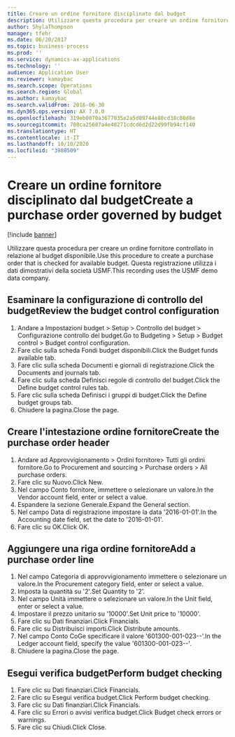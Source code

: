 ```yaml
---
title: Creare un ordine fornitore disciplinato dal budget
description: Utilizzare questa procedura per creare un ordine fornitore controllato in relazione al budget disponibile.
author: ShylaThompson
manager: tfehr
ms.date: 06/20/2017
ms.topic: business-process
ms.prod: ''
ms.service: dynamics-ax-applications
ms.technology: ''
audience: Application User
ms.reviewer: kamaybac
ms.search.scope: Operations
ms.search.region: Global
ms.author: kamaybac
ms.search.validFrom: 2016-06-30
ms.dyn365.ops.version: AX 7.0.0
ms.openlocfilehash: 319eb0070a3677035e2a5d89744e80cd38c08d8e
ms.sourcegitcommit: 708ca25687a4e48271cdcd6d2d22d99fb94cf140
ms.translationtype: HT
ms.contentlocale: it-IT
ms.lasthandoff: 10/10/2020
ms.locfileid: "3980509"
---
```

# <a name="create-a-purchase-order-governed-by-budget"></a><span data-ttu-id="e48c8-103">Creare un ordine fornitore disciplinato dal budget</span><span class="sxs-lookup"><span data-stu-id="e48c8-103">Create a purchase order governed by budget</span></span>

[!include [banner](../../includes/banner.md)]

<span data-ttu-id="e48c8-104">Utilizzare questa procedura per creare un ordine fornitore controllato in relazione al budget disponibile.</span><span class="sxs-lookup"><span data-stu-id="e48c8-104">Use this procedure to create a purchase order that is checked for available budget.</span></span> <span data-ttu-id="e48c8-105">Questa registrazione utilizza i dati dimostrativi della società USMF.</span><span class="sxs-lookup"><span data-stu-id="e48c8-105">This recording uses the USMF demo data company.</span></span>


## <a name="review-the-budget-control-configuration"></a><span data-ttu-id="e48c8-106">Esaminare la configurazione di controllo del budget</span><span class="sxs-lookup"><span data-stu-id="e48c8-106">Review the budget control configuration</span></span>
1. <span data-ttu-id="e48c8-107">Andare a Impostazioni budget > Setup > Controllo del budget > Configurazione controllo del budget.</span><span class="sxs-lookup"><span data-stu-id="e48c8-107">Go to Budgeting > Setup > Budget control > Budget control configuration.</span></span>
2. <span data-ttu-id="e48c8-108">Fare clic sulla scheda Fondi budget disponibili.</span><span class="sxs-lookup"><span data-stu-id="e48c8-108">Click the Budget funds available tab.</span></span>
3. <span data-ttu-id="e48c8-109">Fare clic sulla scheda Documenti e giornali di registrazione.</span><span class="sxs-lookup"><span data-stu-id="e48c8-109">Click the Documents and journals tab.</span></span>
4. <span data-ttu-id="e48c8-110">Fare clic sulla scheda Definisci regole di controllo del budget.</span><span class="sxs-lookup"><span data-stu-id="e48c8-110">Click the Define budget control rules tab.</span></span>
5. <span data-ttu-id="e48c8-111">Fare clic sulla scheda Definisci i gruppi di budget.</span><span class="sxs-lookup"><span data-stu-id="e48c8-111">Click the Define budget groups tab.</span></span>
6. <span data-ttu-id="e48c8-112">Chiudere la pagina.</span><span class="sxs-lookup"><span data-stu-id="e48c8-112">Close the page.</span></span>

## <a name="create-the-purchase-order-header"></a><span data-ttu-id="e48c8-113">Creare l'intestazione ordine fornitore</span><span class="sxs-lookup"><span data-stu-id="e48c8-113">Create the purchase order header</span></span>
1. <span data-ttu-id="e48c8-114">Andare ad Approvvigionamento > Ordini fornitore> Tutti gli ordini fornitore.</span><span class="sxs-lookup"><span data-stu-id="e48c8-114">Go to Procurement and sourcing > Purchase orders > All purchase orders.</span></span>
2. <span data-ttu-id="e48c8-115">Fare clic su Nuovo.</span><span class="sxs-lookup"><span data-stu-id="e48c8-115">Click New.</span></span>
3. <span data-ttu-id="e48c8-116">Nel campo Conto fornitore, immettere o selezionare un valore.</span><span class="sxs-lookup"><span data-stu-id="e48c8-116">In the Vendor account field, enter or select a value.</span></span>
4. <span data-ttu-id="e48c8-117">Espandere la sezione Generale.</span><span class="sxs-lookup"><span data-stu-id="e48c8-117">Expand the General section.</span></span>
5. <span data-ttu-id="e48c8-118">Nel campo Data di registrazione impostare la data '2016-01-01'.</span><span class="sxs-lookup"><span data-stu-id="e48c8-118">In the Accounting date field, set the date to '2016-01-01'.</span></span>
6. <span data-ttu-id="e48c8-119">Fare clic su OK.</span><span class="sxs-lookup"><span data-stu-id="e48c8-119">Click OK.</span></span>

## <a name="add-a-purchase-order-line"></a><span data-ttu-id="e48c8-120">Aggiungere una riga ordine fornitore</span><span class="sxs-lookup"><span data-stu-id="e48c8-120">Add a purchase order line</span></span>
1. <span data-ttu-id="e48c8-121">Nel campo Categoria di approvvigionamento immettere o selezionare un valore.</span><span class="sxs-lookup"><span data-stu-id="e48c8-121">In the Procurement category field, enter or select a value.</span></span>
2. <span data-ttu-id="e48c8-122">Imposta la quantità su '2'.</span><span class="sxs-lookup"><span data-stu-id="e48c8-122">Set Quantity to '2'.</span></span>
3. <span data-ttu-id="e48c8-123">Nel campo Unità immettere o selezionare un valore.</span><span class="sxs-lookup"><span data-stu-id="e48c8-123">In the Unit field, enter or select a value.</span></span>
4. <span data-ttu-id="e48c8-124">Impostare il prezzo unitario su '10000'.</span><span class="sxs-lookup"><span data-stu-id="e48c8-124">Set Unit price to '10000'.</span></span>
5. <span data-ttu-id="e48c8-125">Fare clic su Dati finanziari.</span><span class="sxs-lookup"><span data-stu-id="e48c8-125">Click Financials.</span></span>
6. <span data-ttu-id="e48c8-126">Fare clic su Distribuisci importi.</span><span class="sxs-lookup"><span data-stu-id="e48c8-126">Click Distribute amounts.</span></span>
7. <span data-ttu-id="e48c8-127">Nel campo Conto CoGe specificare il valore '601300-001-023--'.</span><span class="sxs-lookup"><span data-stu-id="e48c8-127">In the Ledger account field, specify the value '601300-001-023--'.</span></span>
8. <span data-ttu-id="e48c8-128">Chiudere la pagina.</span><span class="sxs-lookup"><span data-stu-id="e48c8-128">Close the page.</span></span>

## <a name="perform-budget-checking"></a><span data-ttu-id="e48c8-129">Esegui verifica budget</span><span class="sxs-lookup"><span data-stu-id="e48c8-129">Perform budget checking</span></span>
1. <span data-ttu-id="e48c8-130">Fare clic su Dati finanziari.</span><span class="sxs-lookup"><span data-stu-id="e48c8-130">Click Financials.</span></span>
2. <span data-ttu-id="e48c8-131">Fare clic su Esegui verifica budget.</span><span class="sxs-lookup"><span data-stu-id="e48c8-131">Click Perform budget checking.</span></span>
3. <span data-ttu-id="e48c8-132">Fare clic su Dati finanziari.</span><span class="sxs-lookup"><span data-stu-id="e48c8-132">Click Financials.</span></span>
4. <span data-ttu-id="e48c8-133">Fare clic su Errori o avvisi verifica budget.</span><span class="sxs-lookup"><span data-stu-id="e48c8-133">Click Budget check errors or warnings.</span></span>
5. <span data-ttu-id="e48c8-134">Fare clic su Chiudi.</span><span class="sxs-lookup"><span data-stu-id="e48c8-134">Click Close.</span></span>

